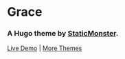 # Grace
### A Hugo theme by [StaticMonster](https://www.staticmonster.com).

[Live Demo](https://staticmonster-grace.netlify.app/) | [More Themes](https://www.staticmonster.com)
